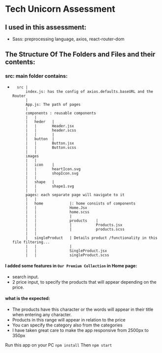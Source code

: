 # Tech Unicorn Assessment
## I used in this assessment:
- Sass: preprocessing language, axios, react-router-dom

## The Structure Of The Folders and Files and their contents:

### src: main folder contains:
-       src |
            index.js: has the config of axios.defaults.baseURL and the Router
            |
            App.js: The path of pages
            |
            components : reusable components
            |   |
            |   heder   |
            |   |       Header.jsx
            |   |       header.scss
            |   |       |
            |   button  |
            |   |       Button.jsx
            |   |       Button.scss
            |   |
            images
            |   |
            |   icon    |
            |   |       heartIcon.svg
            |   |       shopIcon.svg
            |   |
            |   shape   |
            |   |       shape1.svg 
            |   |
            pages: each separate page will navigate to it
            |   |
            |   home            |: home consists of components 
            |   |               Home.Jsx
            |   |               home.scss
            |   |               |
            |   |               products    |
            |   |               |           Products.jsx
            |   |               |           products.scss
            |   |       
            |   singleProduct   | Details product /functionality in this file filtering...
            |   |               |
            |   |               SingleProduct.jsx
            |   |               singleProduct.scss


#### I added some features in `Our Premium Collection` in Home page:
- search input.
- 2 price input, to specify the products that will appear depending on the price.
#### what is the expected:
- The products have this character or the words will appear in their title when entering any character.
- Products in this range will appear in relation to the price
- You can specify the category also from the categories
- I have taken great care to make the app responsive from 2500px to 350px

 Run this app on your PC `npm install` Then `npm start`
